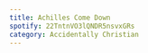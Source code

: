 ```yaml
---
title: Achilles Come Down
spotify: 22TntnVO3lQNDR5nsvxGRs
category: Accidentally Christian
---
```


